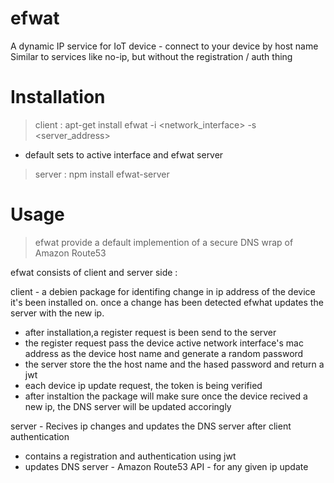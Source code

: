 # efwat
A dynamic IP service for IoT device - connect to your device by host name 
Similar to services like no-ip, but without the registration / auth thing

# Installation 
>client : apt-get install efwat -i <network_interface> -s <server_address> 
  - default sets to active interface and efwat server 

>server : npm install efwat-server

# Usage
>efwat provide a default implemention of a secure DNS wrap of Amazon Route53

efwat consists of client and server side : 

client - a debien package for identifing change in ip address of the device it's been installed on.
  once a change has been detected efwhat updates the server with the new ip. 
+ after installation,a register request is been send to the server
+ the register request pass the device active network interface's mac address as the device host name and generate a random password
+ the server store the the host name and the hased password and return a jwt
+ each device ip update request, the token is being verified 
+ after instaltion the package will make sure once the device recived a new ip, the DNS server will be updated accoringly 
      
server - Recives ip changes and updates the DNS server after client authentication  
+ contains a registration and authentication using jwt
+ updates DNS server - Amazon Route53 API - for any given ip update
    
    







